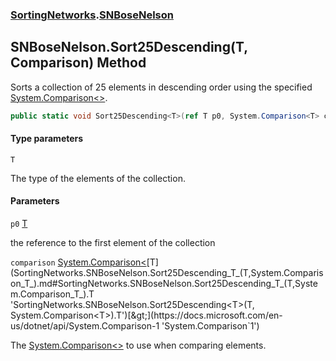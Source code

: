 ### [SortingNetworks](SortingNetworks.md 'SortingNetworks').[SNBoseNelson](SortingNetworks.SNBoseNelson.md 'SortingNetworks.SNBoseNelson')

## SNBoseNelson.Sort25Descending<T>(T, Comparison<T>) Method

Sorts a collection of 25 elements in descending order using the specified [System.Comparison&lt;&gt;](https://docs.microsoft.com/en-us/dotnet/api/System.Comparison-1 'System.Comparison`1').

```csharp
public static void Sort25Descending<T>(ref T p0, System.Comparison<T> comparison);
```
#### Type parameters

<a name='SortingNetworks.SNBoseNelson.Sort25Descending_T_(T,System.Comparison_T_).T'></a>

`T`

The type of the elements of the collection.
#### Parameters

<a name='SortingNetworks.SNBoseNelson.Sort25Descending_T_(T,System.Comparison_T_).p0'></a>

`p0` [T](SortingNetworks.SNBoseNelson.Sort25Descending_T_(T,System.Comparison_T_).md#SortingNetworks.SNBoseNelson.Sort25Descending_T_(T,System.Comparison_T_).T 'SortingNetworks.SNBoseNelson.Sort25Descending<T>(T, System.Comparison<T>).T')

the reference to the first element of the collection

<a name='SortingNetworks.SNBoseNelson.Sort25Descending_T_(T,System.Comparison_T_).comparison'></a>

`comparison` [System.Comparison&lt;](https://docs.microsoft.com/en-us/dotnet/api/System.Comparison-1 'System.Comparison`1')[T](SortingNetworks.SNBoseNelson.Sort25Descending_T_(T,System.Comparison_T_).md#SortingNetworks.SNBoseNelson.Sort25Descending_T_(T,System.Comparison_T_).T 'SortingNetworks.SNBoseNelson.Sort25Descending<T>(T, System.Comparison<T>).T')[&gt;](https://docs.microsoft.com/en-us/dotnet/api/System.Comparison-1 'System.Comparison`1')

The [System.Comparison&lt;&gt;](https://docs.microsoft.com/en-us/dotnet/api/System.Comparison-1 'System.Comparison`1') to use when comparing elements.